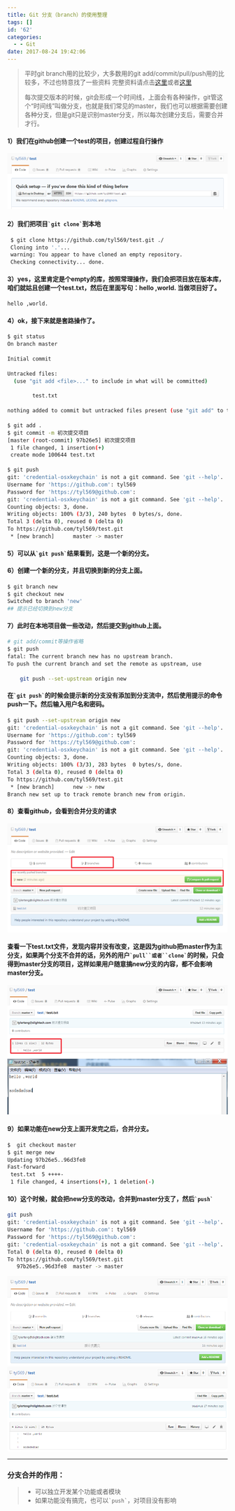 ```yaml
---
title: Git 分支（branch）的使用整理
tags: []
id: '62'
categories:
  - - Git
date: 2017-08-24 19:42:06
---
```


> 平时git branch用的比较少，大多数用的git add/commit/pull/push用的比较多，不过也特意找了一些资料 完整资料请点击[这里](http://blog.jobbole.com/78960/)或者[这里](http://www.open-open.com/lib/view/open1328069889514.html)
> 
> 每次提交版本的时候，git会形成一个时间线，上面会有各种操作，git管这个“时间线”叫做分支，也就是我们常见的master，我们也可以根据需要创建各种分支，但是git只是识别master分支，所以每次创建分支后，需要合并才行。
<!-- more -->
#### 1）我们在github创建一个test的项目，创建过程自行操作

![](/uploads/2017/08/1469950279275.png)

#### 2）我们把项目`` `git clone` ``到本地

```bash
 $ git clone https://github.com/tyl569/test.git ./
 Cloning into '.'...
 warning: You appear to have cloned an empty repository.
 Checking connectivity... done.
```

#### 3）yes，这里肯定是个empty的库，按照常理操作，我们会把项目放在版本库，咱们就姑且创建一个test.txt，然后在里面写句：hello ,world. 当做项目好了。

```tex
hello ,world.
```

#### 4）ok，接下来就是套路操作了。

```bash
$ git status
On branch master

Initial commit

Untracked files:
  (use "git add <file>..." to include in what will be committed)

        test.txt

nothing added to commit but untracked files present (use "git add" to track)

$ git add .
$ git commit -m 初次提交项目
[master (root-commit) 97b26e5] 初次提交项目
 1 file changed, 1 insertion(+)
 create mode 100644 test.txt

$ git push
git: 'credential-osxkeychain' is not a git command. See 'git --help'.
Username for 'https://github.com': tyl569
Password for 'https://tyl569@github.com':
git: 'credential-osxkeychain' is not a git command. See 'git --help'.
Counting objects: 3, done.
Writing objects: 100% (3/3), 240 bytes  0 bytes/s, done.
Total 3 (delta 0), reused 0 (delta 0)
To https://github.com/tyl569/test.git
 * [new branch]      master -> master
```

#### 5）可以从`` `git push` ``结果看到，这是一个新的分支。

#### 6）创建一个新的分支，并且切换到新的分支上面。

```bash
$ git branch new
$ git checkout new
Switched to branch 'new'
## 提示已经切换到new分支
```

#### 7）此时在本地项目做一些改动，然后提交到github上面。

```bash
# git add/commit等操作省略
$ git push
fatal: The current branch new has no upstream branch.
To push the current branch and set the remote as upstream, use

    git push --set-upstream origin new
```

#### 在`` `git push` ``的时候会提示新的分支没有添加到分支流中，然后使用提示的命令push一下。然后输入用户名和密码。

```bash
$ git push --set-upstream origin new
git: 'credential-osxkeychain' is not a git command. See 'git --help'.
Username for 'https://github.com': tyl569
Password for 'https://tyl569@github.com':
git: 'credential-osxkeychain' is not a git command. See 'git --help'.
Counting objects: 3, done.
Writing objects: 100% (3/3), 283 bytes  0 bytes/s, done.
Total 3 (delta 0), reused 0 (delta 0)
To https://github.com/tyl569/test.git
 * [new branch]      new -> new
Branch new set up to track remote branch new from origin.
```

#### 8）查看github，会看到合并分支的请求

![](/uploads/2017/08/1469951539710.png)

#### 查看一下test.txt文件，发现内容并没有改变，这是因为github把master作为主分支，如果两个分支不合并的话，另外的用户``` `pull``或者``clone` ```的时候，只会得到master分支的项目，这样如果用户随意搞new分支的内容，都不会影响master分支。

![](/uploads/2017/08/1469951597308.png) ![](/uploads/2017/08/1469951611981.png)

#### 9）如果功能在new分支上面开发完之后，合并分支。

```bash
$  git checkout master
$ git merge new
Updating 97b26e5..96d3fe8
Fast-forward
 test.txt  5 ++++-
 1 file changed, 4 insertions(+), 1 deletion(-)
```

#### 10）这个时候，就会把new分支的改动，合并到master分支了，然后`` `push` ``

```bash
git push
git: 'credential-osxkeychain' is not a git command. See 'git --help'.
Username for 'https://github.com': tyl569
Password for 'https://tyl569@github.com':
git: 'credential-osxkeychain' is not a git command. See 'git --help'.
Total 0 (delta 0), reused 0 (delta 0)
To https://github.com/tyl569/test.git
   97b26e5..96d3fe8  master -> master
```

![](/uploads/2017/08/1469952187908.png) ![](/uploads/2017/08/1469952201409.png)

* * *

### 分支合并的作用：

> *   可以独立开发某个功能或者模块
> *   如果功能没有搞完，也可以`` `push` ``，对项目没有影响